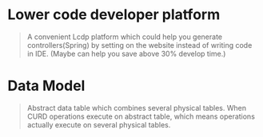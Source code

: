 # Lower code developer platform

> A convenient Lcdp platform which could help you generate controllers(Spring) by setting on the website instead of
> writing code in IDE. (Maybe can help you save above 30% develop time.)

# Data Model

> Abstract data table which combines several physical tables. When CURD operations execute on abstract table, which
> means operations actually execute on several physical tables.